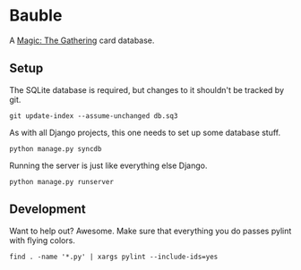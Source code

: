 # Bauble

A [Magic: The Gathering][1] card database.

## Setup

The SQLite database is required, but changes to it shouldn't be
tracked by git.

    git update-index --assume-unchanged db.sq3

As with all Django projects, this one needs to set up some database
stuff.

    python manage.py syncdb

Running the server is just like everything else Django.

    python manage.py runserver

## Development

Want to help out? Awesome. Make sure that everything you do passes
pylint with flying colors.

    find . -name '*.py' | xargs pylint --include-ids=yes

[1]: http://en.wikipedia.org/wiki/Magic:_The_Gathering
